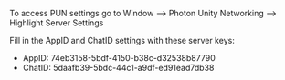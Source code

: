 To access PUN settings go to Window --> Photon Unity Networking --> Highlight Server Settings

Fill in the AppID and ChatID settings with these server keys:

- AppID: 74eb3158-5bdf-4150-b38c-d32538b87790
- ChatID: 5daafb39-5bdc-44c1-a9df-ed91ead7db38